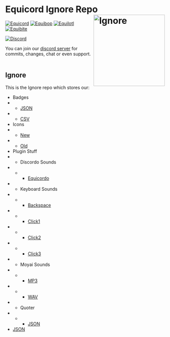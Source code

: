 # Equicord Ignore Repo [<img src="https://avatars.githubusercontent.com/u/150590884" width="225" align="right" alt="Ignore">](https://github.com/Equicord/Ignore)

[![Equicord](https://img.shields.io/badge/Equicord-green?style=flat)](https://github.com/Equicord/Equicord)
[![Equibop](https://img.shields.io/badge/Equibop-green?style=flat)](https://github.com/Equicord/Equibop)
[![Equilotl](https://img.shields.io/badge/Equilotl-green?style=flat)](https://github.com/Equicord/Installer)
[![Equibite](https://img.shields.io/badge/Equicord-green?style=flat)](https://github.com/Equicord/Equibite)

[![Discord](https://img.shields.io/discord/1207691698386501634.svg?color=768AD4&label=Discord&logo=discord&logoColor=white)](https://discord.gg/5Xh2W87egW)

You can join our [discord server](https://discord.gg/5Xh2W87egW) for commits, changes, chat or even support.<br></br>

## Ignore

This is the Ignore repo which stores our:

- Badges 
- - [JSON](https://github.com/Equicord/Ignore/blob/main/badges.json)
- - [CSV](https://github.com/Equicord/Ignore/blob/main/misc/badges.csv)
- Icons 
- - [New](https://github.com/Equicord/Ignore/blob/main/misc/icon.png)
- - [Old](https://github.com/Equicord/Ignore/blob/main/misc/icon-old.png)
- Plugin Stuff
- - Discordo Sounds 
- - - [Equicordo](https://github.com/Equicord/Ignore/blob/main/sounds/discordo/equicordo.mp3)
- - Keyboard Sounds 
- - - [Backspace](https://github.com/Equicord/Ignore/blob/main/sounds/keyboard/backspace.wav) 
- - - [Click1](https://github.com/Equicord/Ignore/blob/main/sounds/keyboard/click1.wav)
- - - [Click2](https://github.com/Equicord/Ignore/blob/main/sounds/keyboard/click2.wav)
- - - [Click3](https://github.com/Equicord/Ignore/blob/main/sounds/keyboard/click3.wav)
- - Moyai Sounds 
- - - [MP3](https://github.com/Equicord/Ignore/blob/main/sounds/moyai/moyai.mp3) 
- - - [WAV](https://github.com/Equicord/Ignore/blob/main/sounds/moyai/moyai.wav)
- - Quoter
- - - [JSON](https://github.com/Equicord/Ignore/blob/main/quoterusers.json)
- [JSON](https://github.com/Equicord/Ignore/blob/main/plugins.json)